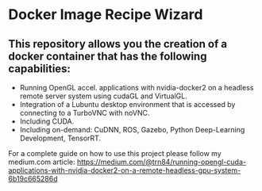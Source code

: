 # Docker Image Recipe Wizard

## This repository allows you the creation of a docker container that has the following capabilities:
* Running OpenGL accel. applications with nvidia-docker2 on a headless remote server system using cudaGL and VirtualGL.
* Integration of a Lubuntu desktop environment that is accessed by connecting to a TurboVNC with noVNC.
* Including CUDA.
* Including on-demand: CuDNN, ROS, Gazebo, Python Deep-Learning Development, TensorRT.

For a complete guide on how to use this project please follow my medium.com article: https://medium.com/@trn84/running-opengl-cuda-applications-with-nvidia-docker2-on-a-remote-headless-gpu-system-6b19c665286d
